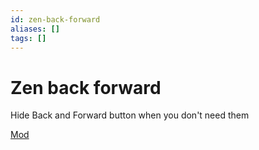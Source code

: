 ```yaml
---
id: zen-back-forward
aliases: []
tags: []
---
```


# Zen back forward

Hide Back and Forward button when you don't need them

[Mod](https://zen-browser.app/mods/c8d9e6e6-e702-4e15-8972-3596e57cf398)
